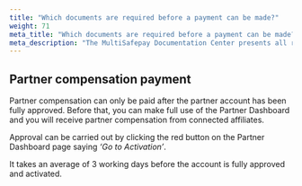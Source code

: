 ```yaml
---
title: "Which documents are required before a payment can be made?"
weight: 71
meta_title: "Which documents are required before a payment can be made? - MultiSafepay Support"
meta_description: "The MultiSafepay Documentation Center presents all relevant information about our Plugins and API. You can also find support pages for Payment Methods, Tools and General Questions as well as the contact details of our Support and Integration Teams."
---
```


## Partner compensation payment

Partner compensation can only be paid after the partner account has been fully approved. Before that, you can make full use of the Partner Dashboard and you will receive partner compensation from connected affiliates.

Approval can be carried out by clicking the red button on the Partner Dashboard page saying _‘Go to Activation’_.

It takes an average of 3 working days before the account is fully approved and activated.

